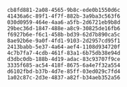
                cb8fd881-2a08-4565-9b8c-ede0b1550d6c
                41436a6c-89f1-4f7f-882b-3a9ba3c563f6
                030d0959-464e-4aa6-a5fb-2d6721eb9b8d
                29bec36d-1847-488e-a8c9-30825de16fb6
                f6927b6e-f6c1-458b-bd39-62d7b890ca5c
                8ae92b6e-9a0f-4fd1-9103-2d2957cd95f1
                2413babb-5e37-4a64-aef4-1108d934720f
                4c7b7fa7-4cdb-461f-83a1-6b75db38e94d
                d3dbc0db-188b-4d19-adac-83c93707f9ce
                3335f685-ac54-418f-8675-6a4e7f32a554
                d6102fbd-b37b-4d7e-85ff-03ed029c7fd4
                1a02c87c-2d3e-4837-a82f-b34aeb352a56
                